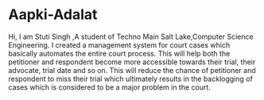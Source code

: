 # Aapki-Adalat
Hi, I am Stuti Singh ,A student of Techno Main Salt Lake,Computer Science Engineering. I created a management system for court cases which basically automates the entire court process. This will help both the
petitioner and respondent become more accessible towards their trial, their advocate, trial date and so on. This will reduce the chance of petitioner and respondent to miss their trial which ultimately results in the backlogging of cases which is considered to be a major problem in the court.
